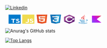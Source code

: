 

[![Linkedin](https://img.shields.io/badge/LinkedIn-0077B5?style=for-the-badge&logo=linkedin&logoColor=white)](https://www.linkedin.com/in/leonardo-santos-a7890b191/)

<div style="display: inline_block;margin:10px">
  <img align="center" alt="TS" height="30" width="40" src="https://raw.githubusercontent.com/devicons/devicon/master/icons/typescript/typescript-plain.svg">  
  <img align="center" alt="Js" height="30" width="40" src="https://raw.githubusercontent.com/devicons/devicon/master/icons/javascript/javascript-plain.svg">  
  <img align="center" alt="HTML" height="30" width="40" src="https://raw.githubusercontent.com/devicons/devicon/master/icons/html5/html5-original.svg">
  <img align="center" alt="CSS" height="30" width="40" src="https://raw.githubusercontent.com/devicons/devicon/master/icons/css3/css3-original.svg"> 
  <img align="center" alt="Csharp" height="30" width="40" src="https://raw.githubusercontent.com/devicons/devicon/master/icons/csharp/csharp-original.svg">
  <img align="center" alt="Java" height="30" margin="5" width="40" src="https://raw.githubusercontent.com/devicons/devicon/master/icons/java/java-original.svg" />  
  <img align="center" alt="Kotlin" height="30" margin="5" width="40" src="https://raw.githubusercontent.com/devicons/devicon/master/icons/kotlin/kotlin-original.svg" />  

</div>
  
<div style="display: inline_blockwidth:10%">
  
  ![Anurag's GitHub stats](https://github-readme-stats.vercel.app/api?username=laulaiu&show_icons=true&theme=radical)

  [![Top Langs](https://github-readme-stats.vercel.app/api/top-langs/?username=anuraghazra&layout=compact&theme=radical)](https://github.com/laulaiu/github-readme-stats)
 
</div>
